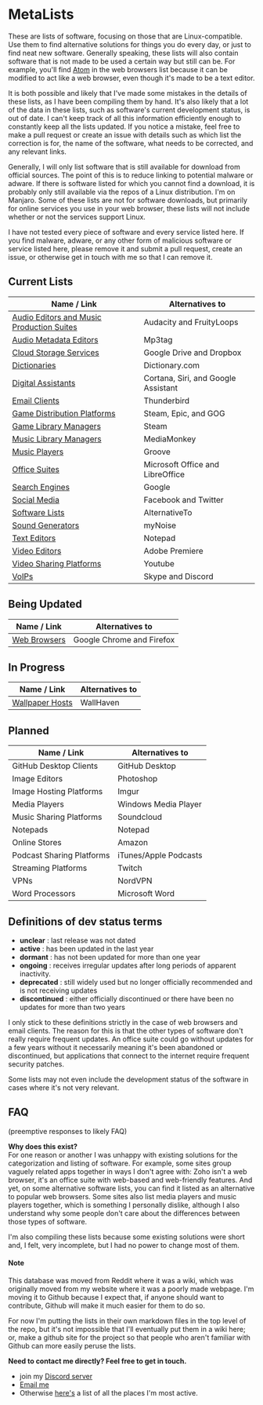 # MetaLists
These are lists of software, focusing on those that are Linux-compatible. Use them to find alternative solutions for things you do every day, or just to find neat new software. Generally speaking, these lists will also contain software that is not made to be used a certain way but still can be. For example, you'll find [Atom](https://atom.io/) in the web browsers list because it can be modified to act like a web browser, even though it's made to be a text editor.

It is both possible and likely that I've made some mistakes in the details of these lists, as I have been compiling them by hand. It's also likely that a lot of the data in these lists, such as software's current development status, is out of date. I can't keep track of all this information efficiently enough to constantly keep all the lists updated. If you notice a mistake, feel free to make a pull request or create an issue with details such as which list the correction is for, the name of the software, what needs to be corrected, and any relevant links.

Generally, I will only list software that is still available for download from official sources. The point of this is to reduce linking to potential malware or adware. If there is software listed for which you cannot find a download, it is probably only still available via the repos of a Linux distribution. I'm on Manjaro. Some of these lists are not for software downloads, but primarily for online services you use in your web browser, these lists will not include whether or not the services support Linux.

I have not tested every piece of software and every service listed here. If you find malware, adware, or any other form of malicious software or service listed here, please remove it and submit a pull request, create an issue, or otherwise get in touch with me so that I can remove it.

## Current Lists
| Name / Link                                                         | Alternatives to                     |
| ------------------------------------------------------------------- | ----------------------------------- |
| [Audio Editors and Music Production Suites](lists/audio_editors.md) | Audacity and FruityLoops            |
| [Audio Metadata Editors](lists/audio_meta_editors.md)               | Mp3tag                              |
| [Cloud Storage Services](lists/clouds.md)                           | Google Drive and Dropbox            |
| [Dictionaries](lists/dictionaries.md)                               | Dictionary.com                      |
| [Digital Assistants](lists/digital_assistants.md)                   | Cortana, Siri, and Google Assistant |
| [Email Clients](lists/email_clients.md)                             | Thunderbird                         |
| [Game Distribution Platforms](lists/game_distribs.md)               | Steam, Epic, and GOG                |
| [Game Library Managers](lists/game_libraries.md)                    | Steam                               |
| [Music Library Managers](lists/music_libraries.md)                  | MediaMonkey                         |
| [Music Players](lists/music_players.md)                             | Groove                              |
| [Office Suites](lists/office_suites.md)                             | Microsoft Office and LibreOffice    |
| [Search Engines](lists/search_engines.md)                           | Google                              |
| [Social Media](lists/social_media.md)                               | Facebook and Twitter                |
| [Software Lists](lists/software_lists.md)                           | AlternativeTo                       |
| [Sound Generators](lists/sound_gens.md)                             | myNoise                             |
| [Text Editors](lists/text_editors.md)                               | Notepad                             |
| [Video Editors](lists/video_editors.md)                             | Adobe Premiere                      |
| [Video Sharing Platforms](lists/video_sharing.md)                   | Youtube                             |
| [VoIPs](lists/voips.md)                                             | Skype and Discord                   |

## Being Updated
| Name / Link                                                         | Alternatives to                     |
| ------------------------------------------------------------------- | ----------------------------------- |
| [Web Browsers](lists/web_browsers.md)                               | Google Chrome and Firefox           |

## In Progress
| Name / Link                                                         | Alternatives to                     |
| ------------------------------------------------------------------- | ----------------------------------- |
| [Wallpaper Hosts](lists/wallpaper_hosts.md)                         | WallHaven                           |

## Planned
| Name / Link               | Alternatives to       |
| ------------------------- | --------------------- |
| GitHub Desktop Clients    | GitHub Desktop        |
| Image Editors             | Photoshop             |
| Image Hosting Platforms   | Imgur                 |
| Media Players             | Windows Media Player  |
| Music Sharing Platforms   | Soundcloud            |
| Notepads                  | Notepad               |
| Online Stores             | Amazon                |
| Podcast Sharing Platforms | iTunes/Apple Podcasts |
| Streaming Platforms       | Twitch                |
| VPNs                      | NordVPN               |
| Word Processors           | Microsoft Word        |

## Definitions of dev status terms
- **unclear** : last release was not dated
- **active** : has been updated in the last year
- **dormant** : has not been updated for more than one year
- **ongoing** : receives irregular updates after long periods of apparent inactivity.
- **deprecated** : still widely used but no longer officially recommended and is not receiving updates
- **discontinued** : either officially discontinued or there have been no updates for more than two years

I only stick to these definitions strictly in the case of web browsers and email clients. The reason for this is that the other types of software don't really require frequent updates. An office suite could go without updates for a few years without it necessarily meaning it's been abandoned or discontinued, but applications that connect to the internet require frequent security patches.

Some lists may not even include the development status of the software in cases where it's not very relevant.

## FAQ
(preemptive responses to likely FAQ)

**Why does this exist?**  
For one reason or another I was unhappy with existing solutions for the categorization and listing of software. For example, some sites group vaguely related apps together in ways I don't agree with: Zoho isn't a web browser, it's an office suite with web-based and web-friendly features. And yet, on some alternative software lists, you can find it listed as an alternative to popular web browsers. Some sites also list media players and music players together, which is something I personally dislike, although I also understand why some people don't care about the differences between those types of software.

I'm also compiling these lists because some existing solutions were short and, I felt, very incomplete, but I had no power to change most of them.

#### Note
This database was moved from Reddit where it was a wiki, which was originally moved from my website where it was a poorly made webpage. I'm moving it to Github because I expect that, if anyone should want to contribute, Github will make it much easier for them to do so.

For now I'm putting the lists in their own markdown files in the top level of the repo, but it's not impossible that I'll eventually put them in a wiki here; or, make a github site for the project so that people who aren't familiar with Github can more easily peruse the lists.

**Need to contact me directly? Feel free to get in touch.**  
- join my [Discord server](https://discord.gg/NqqU2fV)
- [Email me](mailto:jontiamac@gmail.com)
- Otherwise [here's](https://tiamarth.com/card.php) a list of all the places I'm most active.
